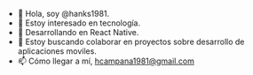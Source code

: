 - 👋 Hola, soy @hanks1981.
- 👀 Estoy interesado en tecnología.
- 🌱 Desarrollando en React Native.
- 💞️ Estoy buscando colaborar en proyectos sobre desarrollo de aplicaciones moviles.
- 📫 Cómo llegar a mí, hcampana1981@gmail.com
<!---
hanks1981/hanks1981 is a ✨ special ✨ repository because its `README.md` (this file) appears on your GitHub profile.
You can click the Preview link to take a look at your changes.
--->
